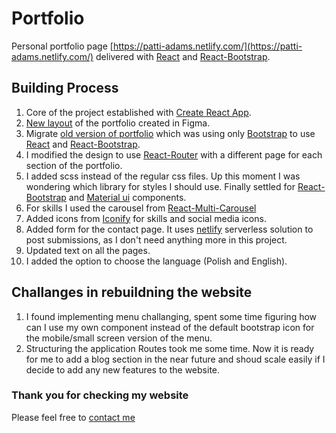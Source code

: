 # Portfolio
Personal portfolio page [https://patti-adams.netlify.com/](https://patti-adams.netlify.com/) delivered with [React](https://pl.reactjs.org/ "React") and [React-Bootstrap](https://react-bootstrap.github.io/ "React-Bootstrap").

## Building Process

1. Core of the project established with [Create React App](https://create-react-app.dev/ "create react app"). 
2. [New layout](https://www.figma.com/file/ZqHg4IBe3kmIUcdloCzK3w/Potrfolio?node-id=0%3A1 "Figma prototype") of the portfolio created in Figma.
3. Migrate [old version of portfolio](https://partycja-a.netlify.com/ "Old portfolio") which was using only [Bootstrap](https://getbootstrap.com/ "Bootstrap") to use [React](https://pl.reactjs.org/ "React") and [React-Bootstrap](https://react-bootstrap.github.io/ "React-Bootstrap").
4. I modified the design to use [React-Router](https://reacttraining.com/react-router/web/guides/quick-start "React-Router") with a different page for each section of the portfolio.
5. I added scss instead of the regular css files. Up this moment I was wondering which library for styles I should use. Finally settled for [React-Bootstrap](https://react-bootstrap.github.io/ "React-Bootstrap") and [Material ui](https://material-ui.com/ "Material UI") components.
5. For skills I used the carousel from [React-Multi-Carousel](https://www.npmjs.com/package/react-multi-carousel "React-Multi-Carousel")
5. Added icons from [Iconify](https://iconify.design/ "Iconify") for skills and social media icons.
6. Added form for the contact page. It uses [netlify](https://www.netlify.com/ "Netlify") serverless solution to post submissions, as I don't need anything more in this project.
7. Updated text on all the pages.
8. I added the option to choose the language (Polish and English).

## Challanges in rebuildning the website

1. I found implementing menu challanging, spent some time figuring how can I use my own component instead of the default bootstrap icon for the mobile/small screen version of the menu. 
2. Structuring the application Routes took me some time. Now it is ready for me to add a blog section in the near future and shoud scale easily if I decide to add any new features to the website.

### Thank you for checking my website
Please feel free to [contact me](https://patti-adams.netlify.com/contact "contact")
